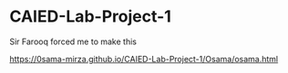 # CAIED-Lab-Project-1
Sir Farooq forced me to make this

https://0sama-mirza.github.io/CAIED-Lab-Project-1/Osama/osama.html
